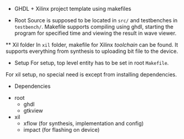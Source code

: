 * GHDL + Xilinx project template using makefiles

* Root
Source is supposed to be located in `src/` and testbenches in `testbench/`.
Makefile supports compiling using ghdl, starting the program for specified
time and viewing the result in wave viewer.

** Xil folder
In `xil` folder, makefile for Xilinx _toolchain_ can be found.
It supports everything from synthesis to uploading bit file
to the device.

* Setup
For setup, top level entity has to be set in root `Makefile`.

For xil setup, no special need is except from installing dependencies.

* Dependencies
- root
  - ghdl
  - gtkview
- xil
  - xflow (for synthesis, implementation and config)
  - impact (for flashing on device)

